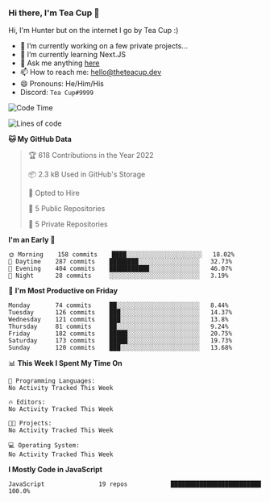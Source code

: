 ### Hi there, I'm Tea Cup 👋 

Hi, I'm Hunter but on the internet I go by Tea Cup :)

- 🔭 I’m currently working on a few private projects...
- 🌱 I’m currently learning Next.JS
- 💬 Ask me anything [here](https://github.com/TheTeaCup/TheTeaCup/issues)
- 📫 How to reach me: [hello@theteacup.dev](mailto:hello@theteacup.dev)
- 😄 Pronouns: He/Him/His
- Discord: `Tea Cup#9999`

<!--START_SECTION:waka-->
![Code Time](http://img.shields.io/badge/Code%20Time-181%20hrs%2052%20mins-blue)

![Lines of code](https://img.shields.io/badge/From%20Hello%20World%20I%27ve%20Written-70%20Thousand%20lines%20of%20code-blue)

**🐱 My GitHub Data** 

> 🏆 618 Contributions in the Year 2022
 > 
> 📦 2.3 kB Used in GitHub's Storage 
 > 
> 💼 Opted to Hire
 > 
> 📜 5 Public Repositories 
 > 
> 🔑 5 Private Repositories  
 > 
**I'm an Early 🐤** 

```text
🌞 Morning    158 commits    ████░░░░░░░░░░░░░░░░░░░░░   18.02% 
🌆 Daytime    287 commits    ████████░░░░░░░░░░░░░░░░░   32.73% 
🌃 Evening    404 commits    ███████████░░░░░░░░░░░░░░   46.07% 
🌙 Night      28 commits     ░░░░░░░░░░░░░░░░░░░░░░░░░   3.19%

```
📅 **I'm Most Productive on Friday** 

```text
Monday       74 commits     ██░░░░░░░░░░░░░░░░░░░░░░░   8.44% 
Tuesday      126 commits    ███░░░░░░░░░░░░░░░░░░░░░░   14.37% 
Wednesday    121 commits    ███░░░░░░░░░░░░░░░░░░░░░░   13.8% 
Thursday     81 commits     ██░░░░░░░░░░░░░░░░░░░░░░░   9.24% 
Friday       182 commits    █████░░░░░░░░░░░░░░░░░░░░   20.75% 
Saturday     173 commits    █████░░░░░░░░░░░░░░░░░░░░   19.73% 
Sunday       120 commits    ███░░░░░░░░░░░░░░░░░░░░░░   13.68%

```


📊 **This Week I Spent My Time On** 

```text
💬 Programming Languages: 
No Activity Tracked This Week

🔥 Editors: 
No Activity Tracked This Week

🐱‍💻 Projects: 
No Activity Tracked This Week

💻 Operating System: 
No Activity Tracked This Week

```

**I Mostly Code in JavaScript** 

```text
JavaScript               19 repos            █████████████████████████   100.0%

```



<!--END_SECTION:waka-->
